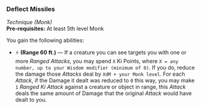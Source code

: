 ### Deflect Missiles
*Technique (Monk)*  
**Pre-requisites:** At least 5th level Monk  

You gain the following abilities:
* ⚡ **(Range 60 ft.)** — If a creature you can see targets you with one or more *Ranged Attacks*, you may spend `X` Ki Points, where `X = any number, up to your Wisdom modifier (minimum of 0)`. If you do, reduce the damage those *Attacks* deal by `XdM + your Monk level`. For each *Attack*, if the Damage it dealt was reduced to `0` this way, you may make `1` *Ranged Ki Attack* against a creature or object in range, this *Attack* deals the same amount of Damage that the original *Attack* would have dealt to you.
